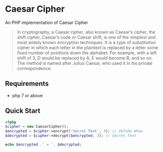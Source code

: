 # Caesar Cipher

An PHP implementation of Caesar Cipher

>In cryptography, a Caesar cipher, also known as Caesar’s cipher, the shift cipher, Caesar’s code or Caesar shift, is one of the simplest and most widely known encryption techniques. It is a type of substitution cipher in which each letter in the plaintext is replaced by a letter some fixed number of positions down the alphabet. For example, with a left shift of 3, D would be replaced by A, E would become B, and so on. The method is named after Julius Caesar, who used it in his private correspondence.

## Requirements

- php 7 or above

## Quick Start
```php
<?php
$cipher = new CaesarCipher();
$encrypted = $cipher->encrypt('Secret Text', 3); // Vhfuhw Whaw
$decrypted = $cipher->decrypt($encrypted, 3); // Secret Text

echo $encrypted .' = '. $decrypted;

```